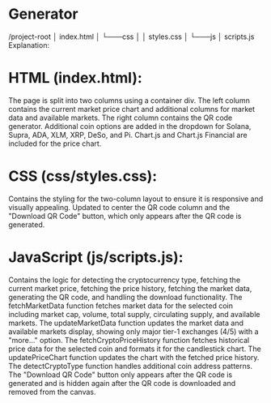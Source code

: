 # Generator
/project-root
│   index.html
│
└───css
│   │   styles.css
│
└───js
    │   scripts.js
    Explanation:
# HTML (index.html):

The page is split into two columns using a container div.
The left column contains the current market price chart and additional columns for market data and available markets.
The right column contains the QR code generator.
Additional coin options are added in the dropdown for Solana, Supra, ADA, XLM, XRP, DeSo, and Pi.
Chart.js and Chart.js Financial are included for the price chart.
# CSS (css/styles.css):

Contains the styling for the two-column layout to ensure it is responsive and visually appealing.
Updated to center the QR code column and the "Download QR Code" button, which only appears after the QR code is generated.
# JavaScript (js/scripts.js):

Contains the logic for detecting the cryptocurrency type, fetching the current market price, fetching the price history, fetching the market data, generating the QR code, and handling the download functionality.
The fetchMarketData function fetches market data for the selected coin including market cap, volume, total supply, circulating supply, and available markets.
The updateMarketData function updates the market data and available markets display, showing only major tier-1 exchanges (4/5) with a "more..." option.
The fetchCryptoPriceHistory function fetches historical price data for the selected coin and formats it for the candlestick chart.
The updatePriceChart function updates the chart with the fetched price history.
The detectCryptoType function handles additional coin address patterns.
The "Download QR Code" button only appears after the QR code is generated and is hidden again after the QR code is downloaded and removed from the canvas.
